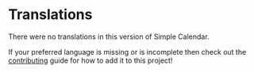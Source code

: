 # Translations

There were no translations in this version of Simple Calendar.

If your preferred language is missing or is incomplete then check out the [contributing](https://github.com/vigoren/foundryvtt-simple-calendar/blob/main/CONTRIBUTING.md) guide for how to add it to this project!
